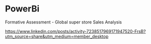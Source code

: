 # PowerBi
Formative Assessment - Global super store Sales Analysis

https://www.linkedin.com/posts/activity-7238517969171947520-FrsB?utm_source=share&utm_medium=member_desktop
